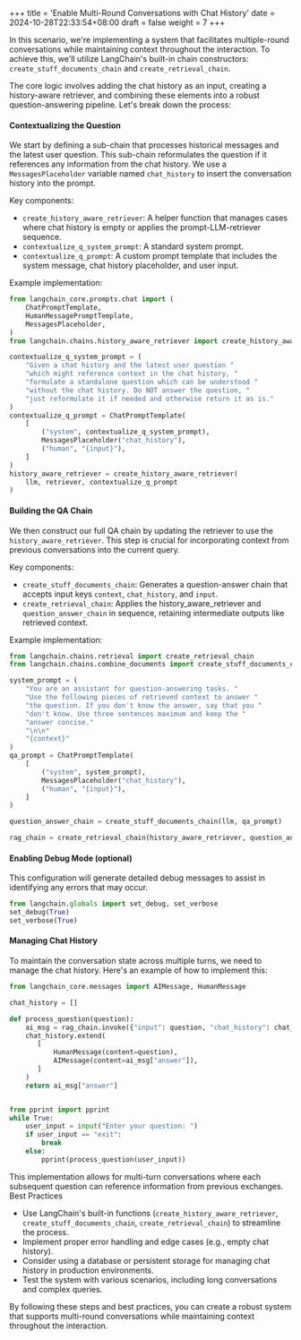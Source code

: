 +++
title = 'Enable Multi-Round Conversations with Chat History'
date = 2024-10-28T22:33:54+08:00
draft = false
weight = 7
+++

In this scenario, we're implementing a system that facilitates multiple-round conversations while maintaining context throughout the interaction. To achieve this, we'll utilize LangChain's built-in chain constructors: `create_stuff_documents_chain` and `create_retrieval_chain`.

The core logic involves adding the chat history as an input, creating a history-aware retriever, and combining these elements into a robust question-answering pipeline. Let's break down the process:

#### Contextualizing the Question

We start by defining a sub-chain that processes historical messages and the latest user question. This sub-chain reformulates the question if it references any information from the chat history. We use a `MessagesPlaceholder` variable named `chat_history` to insert the conversation history into the prompt.

Key components:

- `create_history_aware_retriever`: A helper function that manages cases where chat history is empty or applies the prompt-LLM-retriever sequence.
- `contextualize_q_system_prompt`: A standard system prompt.
- `contextualize_q_prompt`: A custom prompt template that includes the system message, chat history placeholder, and user input.

Example implementation:

```py
from langchain_core.prompts.chat import (
    ChatPromptTemplate,
    HumanMessagePromptTemplate,
    MessagesPlaceholder,
)
from langchain.chains.history_aware_retriever import create_history_aware_retriever

contextualize_q_system_prompt = (
    "Given a chat history and the latest user question "
    "which might reference context in the chat history, "
    "formulate a standalone question which can be understood "
    "without the chat history. Do NOT answer the question, "
    "just reformulate it if needed and otherwise return it as is."
)
contextualize_q_prompt = ChatPromptTemplate(
    [
        ("system", contextualize_q_system_prompt),
        MessagesPlaceholder("chat_history"),
        ("human", "{input}"),
    ]
)
history_aware_retriever = create_history_aware_retriever(
    llm, retriever, contextualize_q_prompt
)
```

#### Building the QA Chain

We then construct our full QA chain by updating the retriever to use the `history_aware_retriever`. This step is crucial for incorporating context from previous conversations into the current query.

Key components:

- `create_stuff_documents_chain`: Generates a question-answer chain that accepts input keys `context`, `chat_history`, and `input`.
- `create_retrieval_chain`: Applies the history_aware_retriever and `question_answer_chain` in sequence, retaining intermediate outputs like retrieved context.

Example implementation:

```py
from langchain.chains.retrieval import create_retrieval_chain
from langchain.chains.combine_documents import create_stuff_documents_chain

system_prompt = (
    "You are an assistant for question-answering tasks. "
    "Use the following pieces of retrieved context to answer "
    "the question. If you don't know the answer, say that you "
    "don't know. Use three sentences maximum and keep the "
    "answer concise."
    "\n\n"
    "{context}"
)
qa_prompt = ChatPromptTemplate(
    [
        ("system", system_prompt),
        MessagesPlaceholder("chat_history"),
        ("human", "{input}"),
    ]
)

question_answer_chain = create_stuff_documents_chain(llm, qa_prompt)

rag_chain = create_retrieval_chain(history_aware_retriever, question_answer_chain)
```

#### Enabling Debug Mode (optional)

This configuration will generate detailed debug messages to assist in identifying any errors that may occur.

```py
from langchain.globals import set_debug, set_verbose
set_debug(True)
set_verbose(True)
```

#### Managing Chat History

To maintain the conversation state across multiple turns, we need to manage the chat history. Here's an example of how to implement this:

```py
from langchain_core.messages import AIMessage, HumanMessage

chat_history = []

def process_question(question):
    ai_msg = rag_chain.invoke({"input": question, "chat_history": chat_history})
    chat_history.extend(
       [
           HumanMessage(content=question),
           AIMessage(content=ai_msg["answer"]),
       ]
    )
    return ai_msg["answer"]


from pprint import pprint
while True:
    user_input = input("Enter your question: ")
    if user_input == "exit":
        break
    else:
        pprint(process_question(user_input))
```

This implementation allows for multi-turn conversations where each subsequent question can reference information from previous exchanges.
Best Practices

- Use LangChain's built-in functions (`create_history_aware_retriever`, `create_stuff_documents_chain`, `create_retrieval_chain`) to streamline the process.
- Implement proper error handling and edge cases (e.g., empty chat history).
- Consider using a database or persistent storage for managing chat history in production environments.
- Test the system with various scenarios, including long conversations and complex queries.

By following these steps and best practices, you can create a robust system that supports multi-round conversations while maintaining context throughout the interaction.



<!-- 
This segment highlights the innovative feature of utilizing `ConversationBufferMemory`. This component merges `human_input` and `chat_history` into a unified `memory`, which is part of the `load_qa_chain` process. The `prompt` incorporates `chat_history` and `context` derived from the `similarity_search` output of the `retriever`. The technical procedure is depicted in the subsequent diagram.

{{< plantuml >}}
rectangle ConversationBufferMemory {
    file chat_history
    file human_input
}


rectangle load_qa_chain {
    file llm
    file chain_type
    file memory
    rectangle prompt {
        file "chat_history" as ch
        file "human_input" as hi
        file context

        ch -[hidden]-> hi
        hi -[hidden]-> context
    }

    memory -[hidden]l- llm
    chain_type -[hidden]r- prompt
    llm -[hidden]d-> chain_type
    memory -[hidden]d-> prompt

}

rectangle retriever {
    database vectorstore
}

retriever -[hidden]l- human_input
hi -l-> vectorstore: similarity_search
retriever -r-> context

ConversationBufferMemory -d-> memory
{{< /plantuml >}}

Figure 6.4 Memory in a Chain


The following example shows how to define memory with `ConversationBufferMemory` function and place it into a variable in `load_qa_chain`.

```py
from langchain.memory import ConversationBufferMemory
memory = ConversationBufferMemory(memory_key="chat_history", input_key="human_input")

from langchain.chains.question_answering import load_qa_chain
chain = load_qa_chain(llm, chain_type="stuff", memory=memory, prompt=prompt)
```

This is the example that shows how to define `retriever` from `vectorstore` with `similarity_search`. Then print the response of `chain.invoke` out.

```python
from pprint import pprint
while True:
    user_input = input("Enter your question: ")
    if user_input == "exit":
        break
    else:
        retriever = vectorstore.similarity_search(user_input)
        pprint(chain.invoke({"input_documents": retriever, "human_input": user_input}, return_only_outputs=True))
```


It's important to be aware that each Large Language Model (LLM) has a token limit, which means the question-answering loop, with `memory` will terminate when this limit is exceeded. To address this issue, you can either opt for a larger language model that can handle more tokens or limit the loop by, for example, keeping only the last three rounds of conversations in memory. -->
